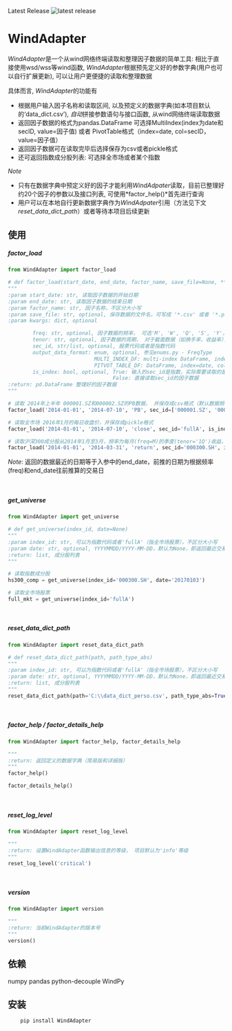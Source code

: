 <tr>
  <td>Latest Release</td>
  <td><img src="https://img.shields.io/pypi/v/WindAdapter.svg" alt="latest release" /></td>
</tr>



# WindAdapter

*WindAdapter*是一个从wind网络终端读取和整理因子数据的简单工具: 相比于直接使用wsd/wss等wind函数, *WindAdapter*根据预先定义好的参数字典(用户也可以自行扩展更新), 可以让用户更便捷的读取和整理数据

具体而言, *WindAdapter*的功能有

-  根据用户输入因子名称和读取区间, 以及预定义的数据字典(如本项目默认的‘data_dict.csv’), *自动*拼接参数语句与接口函数, 从wind网络终端读取数据
-  返回因子数据的格式为pandas.DataFrame
可选择MultiIndex(index为date和secID, value=因子值) 或者 PivotTable格式（index=date, col=secID，value=因子值）
-  返回因子数据可在读取完毕后选择保存为csv或者pickle格式
-  还可返回指数成分股列表: 可选择全市场或者某个指数

*Note*

-  只有在数据字典中预定义好的因子才能利用*WindAdpater*读取，目前已整理好约20个因子的参数以及接口列表, 可使用*factor_help()*首先进行查询 
-  用户可以在本地自行更新数据字典作为*WindAdpater*引用（方法见下文*reset_data_dict_path*）或者等待本项目后续更新


## 使用

##### factor_load 
``` python
from WindAdapter import factor_load

# def factor_load(start_date, end_date, factor_name, save_file=None, **kwargs):
"""
:param start_date: str, 读取因子数据的开始日期
:param end_date: str, 读取因子数据的结束日期
:param factor_name: str, 因子名称，不区分大小写
:param save_file: str, optional, 保存数据的文件名，可写成 '*.csv' 或者 '*.pkl'
:param kwargs: dict, optional

        freq: str, optional, 因子数据的频率， 可选'M', 'W', 'Q', 'S', 'Y'， 参见enums.py - FreqType
        tenor: str, optional, 因子数据的周期， 对于截面数据（如换手率，收益率），需要给定数据区间(向前)， 可选数字+FreqType， 如'1Q'
        sec_id, str/list, optional, 股票代码或者是指数代码
        output_data_format: enum, optional, 参见enums.py - FreqType
                            MULTI_INDEX_DF: multi-index DataFrame, index=[date, secID], value = factor
                            PITVOT_TABLE_DF: DataFrame, index=date, columns = secID
        is_index: bool, optional, True: 输入的sec_id是指数，实际需要读取的是该指数成分股的因子数据，
                                  False: 直接读取sec_id的因子数据
:return: pd.DataFrame 整理好的因子数据
"""

# 读取 2014年上半年 000001.SZ和000002.SZ的PB数据， 并保存成csv格式（默认数据频率为月频，数据格式为multi-index DataFrame）
factor_load('2014-01-01', '2014-07-10', 'PB', sec_id=['000001.SZ', '000002.SZ'], is_index=False, save_file='PB.csv')

# 读取全市场 2016年1月的每日收盘价，并保存成pickle格式
factor_load('2014-01-01', '2014-07-10', 'close', sec_id='fullA', is_index=True, freq='D', save_file='close.pkl')

# 读取沪深300成分股从2014年1月至3月，频率为每月(freq=M)的季度(tenor='1Q')收益， 并保存成csv格式
factor_load('2014-01-01', '2014-03-31', 'return', sec_id='000300.SH', is_index=True, freq='M', tenor='1Q', save_file='HS300_return_1Q.csv')


```
*Note*: 返回的数据最近的日期等于入参中的end_date，前推的日期为根据频率(freq)和end_date往前推算的交易日

<br />

##### get_universe

``` python
from WindAdapter import get_universe

# def get_universe(index_id, date=None)
"""
:param index_id: str, 可以为指数代码或者'fullA'（指全市场股票），不区分大小写
:param date: str, optional, YYYYMMDD/YYYY-MM-DD，默认为None，即返回最近交易日的成分股列表 
:return: list, 成分股列表
"""

# 读取指数成分股
hs300_comp = get_universe(index_id='000300.SH', date='20170103')

# 读取全市场股票
full_mkt = get_universe(index_id='fullA')
```
<br />

##### reset_data_dict_path

``` python
from WindAdapter import reset_data_dict_path

# def reset_data_dict_path(path, path_type_abs)
"""
:param index_id: str, 可以为指数代码或者'fullA'（指全市场股票），不区分大小写
:param date: str, optional, YYYYMMDD/YYYY-MM-DD，默认为None，即返回最近交易日的成分股列表 
:return: list, 成分股列表
"""
reset_data_dict_path(path='C:\\data_dict_perso.csv', path_type_abs=True)
```
<br />

##### factor_help / factor_details_help

``` python
from WindAdapter import factor_help, factor_details_help

"""
:return: 返回定义的数据字典（简易版和详细版） 
"""
factor_help()

factor_details_help()

```

<br />



##### reset_log_level
``` python
from WindAdapter import reset_log_level

"""
:return: 设置WindAdapter函数输出信息的等级， 项目默认为'info'等级
"""
reset_log_level('critical')

```

<br />

##### version

``` python
from WindAdapter import version

"""
:return: 当前WindAdapter的版本号 
"""
version()

```




## 依赖
numpy
pandas
python-decouple
WindPy

## 安装

``` python
    pip install WindAdapter
```
